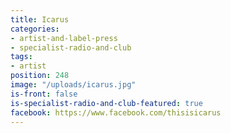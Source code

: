 ```yaml
---
title: Icarus
categories:
- artist-and-label-press
- specialist-radio-and-club
tags:
- artist
position: 248
image: "/uploads/icarus.jpg"
is-front: false
is-specialist-radio-and-club-featured: true
facebook: https://www.facebook.com/thisisicarus
---
```


